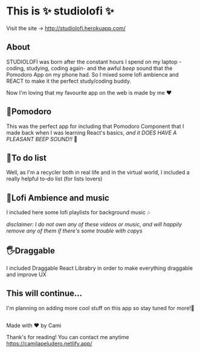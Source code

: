 # This is ✨ studiolofi ✨

Visit the site -> http://studiolofi.herokuapp.com/

## About

STUDIOLOFI was born after the constant hours I spend on my laptop -coding, studying, coding again- and the awful _beep_ sound that the Pomodoro App on my phone had. So I mixed some lofi ambience and REACT to make it the perfect study/coding buddy.

Now I'm loving that my favourite app on the web is made by me ❤

## 🍅Pomodoro

This was the perfect app for including that Pomodoro Component that I made back when I was learning React's basics, *and it DOES HAVE A PLEASANT BEEP SOUND!!* 🤩


## 📝To do list

Well, as I'm a recycler both in real life and in the virtual world, I included a really helpful to-do list (for lists lovers)

## 🌇Lofi Ambience and music

I included here some lofi playlists for background music 🎶 

*disclaimer: I do not own any of these videos or music, and will happily remove any of them if there's some trouble with copys*

## 🖐Draggable

I included Draggable React Librabry in order to make everything draggable and improve UX

## This will continue...

I'm planning on adding more cool stuff on this app so stay tuned for more!🥰

##

Made with ♥ by Cami 

Thank's for reading! You can contact me anytime https://camilapeludero.netlify.app/
